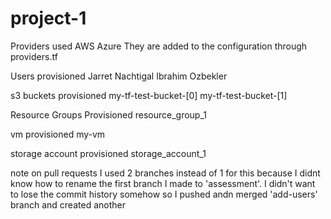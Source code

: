 # project-1

Providers used
AWS
Azure
They are added to the configuration through providers.tf

Users provisioned
Jarret Nachtigal
Ibrahim Ozbekler

s3 buckets provisioned
my-tf-test-bucket-[0]
my-tf-test-bucket-[1]

Resource Groups Provisioned
resource_group_1

vm provisioned
my-vm

storage account provisioned
storage_account_1

note on pull requests
I used 2 branches instead of 1 for this because I didnt know how to rename the first branch I made to
'assessment'. I didn't want to lose the commit history somehow so I pushed andn merged 'add-users' branch and created another

